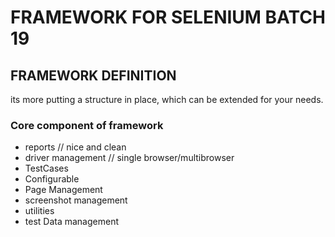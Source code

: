 # FRAMEWORK FOR SELENIUM BATCH 19
##   FRAMEWORK DEFINITION 
its more putting a structure in place, which can be extended 
    for your needs.
### Core component of framework 
  <ul>
    <li>reports // nice and clean </li>
    <li> driver management  // single browser/multibrowser </li>
    <li> TestCases </li>
    <li> Configurable </li>
    <li> Page Management </li>
    <li> screenshot management </li>
    <li> utilities </li>
    <li> test Data management </li>
    
 </ul>
